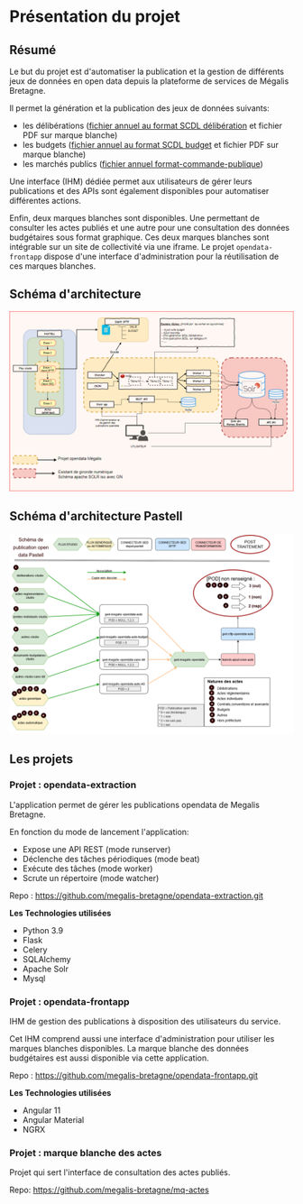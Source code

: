 # Présentation du projet

## Résumé
Le but du projet est d'automatiser la publication et la gestion de différents jeux de données en open data depuis la plateforme de services de Mégalis Bretagne.

Il permet la génération et la publication des jeux de données suivants:
* les délibérations ([fichier annuel au format SCDL délibération](https://schema.data.gouv.fr/scdl/deliberations/2.1.3/documentation.html)  et fichier PDF sur marque blanche)
* les budgets ([fichier annuel au format SCDL budget](https://schema.data.gouv.fr/scdl/budget/0.8.1/documentation.html) et fichier PDF sur marque blanche)
* les marchés publics ([fichier annuel format-commande-publique](https://github.com/139bercy/format-commande-publique))

Une interface (IHM) dédiée permet aux utilisateurs de gérer leurs publications et des APIs sont également disponibles pour automatiser différentes actions.

Enfin, deux marques blanches sont disponibles. Une permettant de consulter les actes publiés et une autre pour une consultation des données budgétaires sous format graphique.
Ces deux marques blanches sont intégrable sur un site de collectivité via une iframe. Le projet `opendata-frontapp` dispose d'une interface d'administration pour la réutilisation de ces marques blanches.

## Schéma d'architecture
![architecture](img/archi.png)

## Schéma d'architecture Pastell
![architecture Pastell](img/pastell_publication_OD.png)

## Les projets

### Projet : opendata-extraction
L'application permet de gérer les publications opendata de Megalis Bretagne.

En fonction du mode de lancement l'application:
- Expose une API REST (mode runserver)
- Déclenche des tâches périodiques (mode beat)
- Exécute des tâches (mode worker)
- Scrute un répertoire (mode watcher)

Repo : https://github.com/megalis-bretagne/opendata-extraction.git

**Les Technologies utilisées**
* Python 3.9
* Flask
* Celery
* SQLAlchemy
* Apache Solr
* Mysql

### Projet : opendata-frontapp
IHM de gestion des publications à disposition des utilisateurs du service.

Cet IHM comprend aussi une interface d'administration pour utiliser les marques blanches disponibles.
La marque blanche des données budgétaires est aussi disponible via cette application.

Repo : https://github.com/megalis-bretagne/opendata-frontapp.git

**Les Technologies utilisées**
* Angular 11
* Angular Material
* NGRX

### Projet : marque blanche des actes

Projet qui sert l'interface de consultation des actes publiés.

Repo: https://github.com/megalis-bretagne/mq-actes





